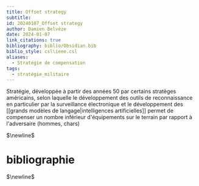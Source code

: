 ```yaml
---
title: Offset strategy
subtitle: 
id: 20240107_Offset strategy
author: Damien Belvèze
date: 2024-01-07
link_citations: true
bibliography: biblio/Obsidian.bib
biblio_style: csl\ieee.csl
aliases:
  - Stratégie de compensation
tags:
  - stratégie_militaire
---
```


Stratégie, développée à partir des années 50 par certains stratèges américains, selon laquelle le développement des outils de reconnaissance en particulier par la surveillance électronique et le développement des [[grands modèles de langage|intelligences artificielles]] permet de compenser un nombre inférieur d'équipements sur le terrain par rapport à l'adversaire (hommes, chars)

$\newline$
# bibliographie
$\newline$






